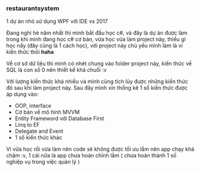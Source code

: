 <h3>restaurantsystem</h3>

1 dự án nhỏ sử dụng WPF với IDE vs 2017

Đang nghỉ hè năm nhất thì mình bắt đầu học c#, và đây là dự án được làm trong khi mình đang học c# cơ bản, vừa học vừa làm project này, thiếu gì học nấy (đây cũng là 1 cách học), với project này chủ yếu mình làm là vì kiến thức thôi
<strong>haha</strong>

Về cơ sở dữ liệu thì mình có nhét chung vào folder project này, kiến thức về SQL là  con số 0 nên thiết kế khá chuối :v

Với lượng kiến thức khá nhiều và mình cũng tích lũy được những kiến thức đó sau khi làm project này. Sau đây mình xin thống kê 1 số kiến thức được áp dụng vào:
- OOP, interface
- Cơ bản về mô hình MVVM
- Entity Frameword với Database First
- Linq to EF
- Delegate and Event
- 1 số kiến thức khác

Vì vừa học rồi vừa làm nên code sẽ không được tối ưu lắm nên app chạy khá chậm :v, 1 cái nữa là app chưa hoàn chỉnh lắm ( chưa hoàn thành 1 số nghiệp vụ trong việc quản lý )
